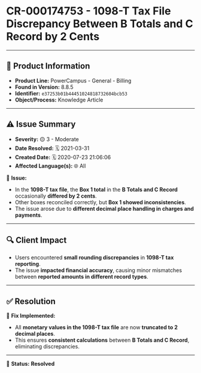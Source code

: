 # CR-000174753 - 1098-T Tax File Discrepancy Between B Totals and C Record by 2 Cents

---

## 📌 Product Information
- **Product Line:** PowerCampus - General - Billing  
- **Found in Version:** 8.8.5  
- **Identifier:** `e37253b01b44451024818732604bcb53`  
- **Object/Process:** Knowledge Article  

---

## ⚠️ Issue Summary
- **Severity:** 🟡 3 - Moderate  
- **Date Resolved:** 🗓️ 2021-03-31  
- **Created Date:** 🗓️ 2020-07-23 21:06:06  
- **Affected Language(s):** 🌐 All  

🔹 **Issue:**  
- In the **1098-T tax file**, the **Box 1 total** in the **B Totals and C Record** occasionally **differed by 2 cents**.  
- Other boxes reconciled correctly, but **Box 1 showed inconsistencies**.  
- The issue arose due to **different decimal place handling in charges and payments**.  

---

## 🔍 Client Impact
- Users encountered **small rounding discrepancies** in **1098-T tax reporting**.  
- The issue **impacted financial accuracy**, causing minor mismatches between **reported amounts in different record types**.  

---

## ✅ Resolution
🔧 **Fix Implemented:**  
- All **monetary values in the 1098-T tax file** are now **truncated to 2 decimal places**.  
- This ensures **consistent calculations** between **B Totals and C Record**, eliminating discrepancies.  

---

🚀 **Status:** **Resolved**
